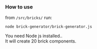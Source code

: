 ### How to use

from `/src/bricks/` run:
```
node brick-generator/brick-generator.js
```

You need Node js installed..  
It will create 20 brick components.
